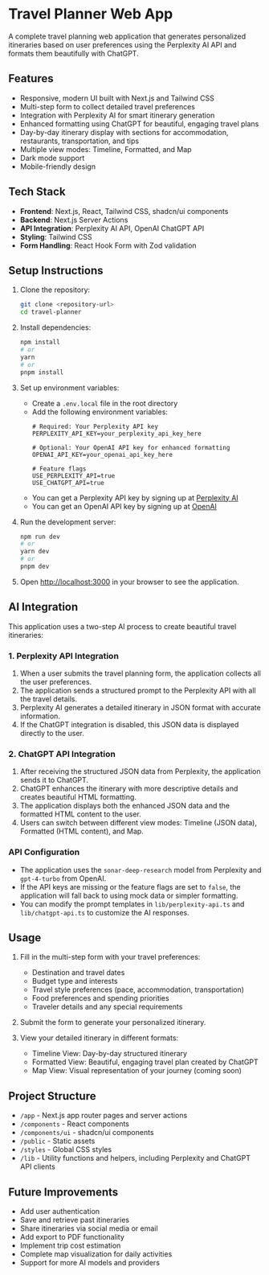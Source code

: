 # Travel Planner Web App

A complete travel planning web application that generates personalized itineraries based on user preferences using the Perplexity AI API and formats them beautifully with ChatGPT.

## Features

- Responsive, modern UI built with Next.js and Tailwind CSS
- Multi-step form to collect detailed travel preferences
- Integration with Perplexity AI for smart itinerary generation
- Enhanced formatting using ChatGPT for beautiful, engaging travel plans
- Day-by-day itinerary display with sections for accommodation, restaurants, transportation, and tips
- Multiple view modes: Timeline, Formatted, and Map
- Dark mode support
- Mobile-friendly design

## Tech Stack

- **Frontend**: Next.js, React, Tailwind CSS, shadcn/ui components
- **Backend**: Next.js Server Actions
- **API Integration**: Perplexity AI API, OpenAI ChatGPT API
- **Styling**: Tailwind CSS
- **Form Handling**: React Hook Form with Zod validation

## Setup Instructions

1. Clone the repository:
   ```bash
   git clone <repository-url>
   cd travel-planner
   ```

2. Install dependencies:
   ```bash
   npm install
   # or
   yarn
   # or
   pnpm install
   ```

3. Set up environment variables:
   - Create a `.env.local` file in the root directory
   - Add the following environment variables:
     ```
     # Required: Your Perplexity API key
     PERPLEXITY_API_KEY=your_perplexity_api_key_here
     
     # Optional: Your OpenAI API key for enhanced formatting
     OPENAI_API_KEY=your_openai_api_key_here
     
     # Feature flags
     USE_PERPLEXITY_API=true
     USE_CHATGPT_API=true
     ```
   - You can get a Perplexity API key by signing up at [Perplexity AI](https://www.perplexity.ai/api)
   - You can get an OpenAI API key by signing up at [OpenAI](https://platform.openai.com/)

4. Run the development server:
   ```bash
   npm run dev
   # or
   yarn dev
   # or
   pnpm dev
   ```

5. Open [http://localhost:3000](http://localhost:3000) in your browser to see the application.

## AI Integration

This application uses a two-step AI process to create beautiful travel itineraries:

### 1. Perplexity API Integration

1. When a user submits the travel planning form, the application collects all the user preferences.
2. The application sends a structured prompt to the Perplexity API with all the travel details.
3. Perplexity AI generates a detailed itinerary in JSON format with accurate information.
4. If the ChatGPT integration is disabled, this JSON data is displayed directly to the user.

### 2. ChatGPT API Integration

1. After receiving the structured JSON data from Perplexity, the application sends it to ChatGPT.
2. ChatGPT enhances the itinerary with more descriptive details and creates beautiful HTML formatting.
3. The application displays both the enhanced JSON data and the formatted HTML content to the user.
4. Users can switch between different view modes: Timeline (JSON data), Formatted (HTML content), and Map.

### API Configuration

- The application uses the `sonar-deep-research` model from Perplexity and `gpt-4-turbo` from OpenAI.
- If the API keys are missing or the feature flags are set to `false`, the application will fall back to using mock data or simpler formatting.
- You can modify the prompt templates in `lib/perplexity-api.ts` and `lib/chatgpt-api.ts` to customize the AI responses.

## Usage

1. Fill in the multi-step form with your travel preferences:
   - Destination and travel dates
   - Budget type and interests
   - Travel style preferences (pace, accommodation, transportation)
   - Food preferences and spending priorities
   - Traveler details and any special requirements

2. Submit the form to generate your personalized itinerary.

3. View your detailed itinerary in different formats:
   - Timeline View: Day-by-day structured itinerary
   - Formatted View: Beautiful, engaging travel plan created by ChatGPT
   - Map View: Visual representation of your journey (coming soon)

## Project Structure

- `/app` - Next.js app router pages and server actions
- `/components` - React components
- `/components/ui` - shadcn/ui components
- `/public` - Static assets
- `/styles` - Global CSS styles
- `/lib` - Utility functions and helpers, including Perplexity and ChatGPT API clients

## Future Improvements

- Add user authentication
- Save and retrieve past itineraries
- Share itineraries via social media or email
- Add export to PDF functionality
- Implement trip cost estimation
- Complete map visualization for daily activities
- Support for more AI models and providers 